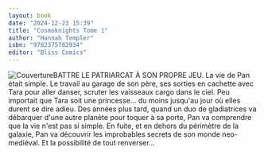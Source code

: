 ```yaml
---
layout: book
date: "2024-12-23 15:39"
title: "Cosmoknights Tome 1"
author: "Hannah Templer"
isbn: "9782375782934"
editor: "Bliss Comics"
---
```

![Couverture](/img/9782375782934.jpg)BATTRE LE PATRIARCAT À SON PROPRE JEU. La vie de Pan était simple. Le travail au garage de son père, ses sorties en cachette avec Tara pour aller danser, scruter les vaisseaux cargo dans le ciel. Peu importait que Tara soit une princesse... du moins jusqu'au jour où elles durent se dire adieu. Des années plus tard, quand un duo de gladiatrices va débarquer d'une autre planète pour toquer à sa porte, Pan va comprendre que la vie n'est pas si simple. En fuite, et en dehors du périmètre de la galaxie, Pan va découvrir les improbables secrets de son monde neo-mediéval. Et la possibilité de tout renverser...